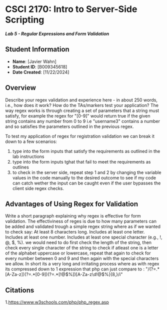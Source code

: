 # CSCI 2170: Intro to Server-Side Scripting

**_Lab 5 - Regular Expressions and Form Validation_**

## Student Information

- **Name**: [Javier Wahn]
- **Student ID**: [B009345618]
- **Date Created**: [11/22/2024]

## Overview

Describe your regex validation and experience here - in about 250 words, i.e., how does it work? How do the TAs/markers test your application?
The way regex works is through creating a set of parameters that a string must satisfy, for example the regex for "[0-9]" would return true if the given string contains any number from 0 to 9 i.e "username3" contains a number and so satisfies the parameters outlined in the previous regex. 

To test my application of regex for registration validation we can break it down to a few scenarios:

1. type into the form inputs that  satisfy the requirements as outlined in the lab instructions
2. type into the form inputs tghat that fail to meet the requirements as outlines
3. to check in the server side, repeat step 1 and 2 by changing the variable values in the code manually to the desired outcome to see if my code can catch wether the input can be caught even if the user bypasses the client side regex checks.
## Advantages of Using Regex for Validation

Write a short paragraph explaining why regex is effective for form validation.
The effectiviness of reges is due to how many parameters can be added and validated trough a simple regex string where as if we wanted to check say:
    At least 8 characters long.
    Includes at least one letter.
    Includes at least one number.
    Includes at least one special character (e.g., !, @, $, %).
we would need to do first check the length of the string, then check every single character of the string to check if atleast one is a letter of the alphabet uppercase or lowercase,
repeat that again to check for every number between 0 and 9 and then again with the special characters we allow. In short its a very long and irritating process where as with regex its compressed down to 1 expression that php can just compare to : "/(?=.*[A-Za-z])(?=.*[0-9])(?=.*[!@$%])[A-Za-z\d!@$%]{8,}/i"

## Citations

1.https://www.w3schools.com/php/php_regex.asp

